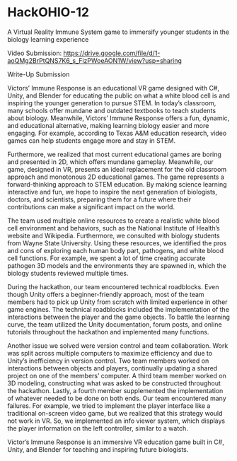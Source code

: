 # HackOHIO-12

A Virtual Reality Immune System game to immersify younger students in the biology learning experience

Video Submission:
https://drive.google.com/file/d/1-aoQMg2BrPtQNS7K6_s_FizPWoeAON1W/view?usp=sharing

Write-Up Submission

Victors’ Immune Response is an educational VR game designed with C#, Unity, and Blender for educating the public on what a white blood cell is and inspiring the younger generation to pursue STEM. In today’s classroom, many schools offer mundane and outdated textbooks to teach students about biology. Meanwhile, Victors’ Immune Response offers a fun, dynamic, and educational alternative, making learning biology easier and more engaging. For example, according to Texas A&M education research, video games can help students engage more and stay in STEM.  

Furthermore, we realized that most current educational games are boring and presented in 2D, which offers mundane gameplay. Meanwhile, our game, designed in VR, presents an ideal replacement for the old classroom approach and monotonous 2D educational games. The game represents a forward-thinking approach to STEM education. By making science learning interactive and fun, we hope to inspire the next generation of biologists, doctors, and scientists, preparing them for a future where their contributions can make a significant impact on the world.

The team used multiple online resources to create a realistic white blood cell environment and behaviors, such as the National Institute of Health’s website and Wikipedia. Furthermore, we consulted with biology students from Wayne State University. Using these resources, we identified the pros and cons of exploring each human body part, pathogens, and white blood cell functions. For example, we spent a lot of time creating accurate pathogen 3D models and the environments they are spawned in, which the biology students reviewed multiple times. 

During the hackathon, our team encountered technical roadblocks. Even though Unity offers a beginner-friendly approach, most of the team members had to pick up Unity from scratch with limited experience in other game engines. The technical roadblocks included the implementation of the interactions between the player and the game objects. To battle the learning curve, the team utilized the Unity documentation, forum posts, and online tutorials throughout the hackathon and implemented many functions.

Another issue we solved were version control and team collaboration. Work was split across multiple computers to maximize efficiency and due to Unity’s inefficiency in version control. Two team members worked on interactions between objects and players, continually updating a shared project on one of the members’ computer. A third team member worked on 3D modeling, constructing what was asked to be constructed throughout the hackathon. Lastly, a fourth member supplemented the implementation of whatever needed to be done on both ends. Our team encountered many failures. For example, we tried to implement the player interface like a traditional on-screen video game, but we realized that this strategy would not work in VR. So, we implemented an info viewer system, which displays the player information on the left controller, similar to a watch.  

Victor’s Immune Response is an immersive VR education game built in C#, Unity, and Blender for teaching and inspiring future biologists.
